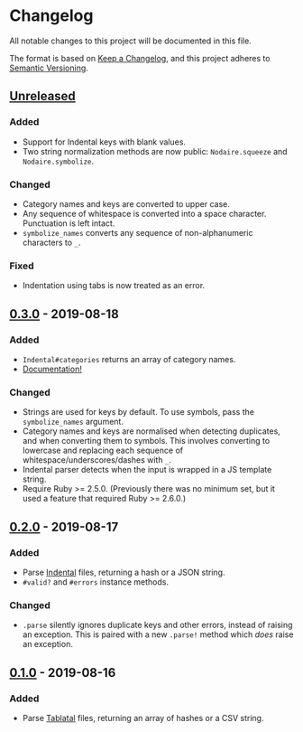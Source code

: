 # Changelog

All notable changes to this project will be documented in this file.

The format is based on [Keep a Changelog](https://keepachangelog.com/en/1.0.0/),
and this project adheres to [Semantic Versioning](https://semver.org/spec/v2.0.0.html).

## [Unreleased]
### Added
- Support for Indental keys with blank values.
- Two string normalization methods are now public: `Nodaire.squeeze` and
  `Nodaire.symbolize`.

### Changed
- Category names and keys are converted to upper case.
- Any sequence of whitespace is converted into a space character. Punctuation
  is left intact.
- `symbolize_names` converts any sequence of non-alphanumeric characters to `_`.

### Fixed
- Indentation using tabs is now treated as an error.

## [0.3.0] - 2019-08-18
### Added
- `Indental#categories` returns an array of category names.
- [Documentation!](https://slisne.github.io/nodaire/)

### Changed
- Strings are used for keys by default. To use symbols, pass the
  `symbolize_names` argument.
- Category names and keys are normalised when detecting duplicates, and when
  converting them to symbols. This involves converting to lowercase and
  replacing each sequence of whitespace/underscores/dashes with `_`.
- Indental parser detects when the input is wrapped in a JS template string.
- Require Ruby >= 2.5.0. (Previously there was no minimum set, but it used
  a feature that required Ruby >= 2.6.0.)

## [0.2.0] - 2019-08-17
### Added
- Parse [Indental](https://wiki.xxiivv.com/#indental) files,
  returning a hash or a JSON string.
- `#valid?` and `#errors` instance methods.

### Changed
- `.parse` silently ignores duplicate keys and other errors, instead of raising
  an exception. This is paired with a new `.parse!` method which _does_ raise
  an exception.

## [0.1.0] - 2019-08-16
### Added
- Parse [Tablatal](https://wiki.xxiivv.com/#tablatal) files,
  returning an array of hashes or a CSV string.

[Unreleased]: https://github.com/ljcooke/nodaire/compare/v0.3.0...HEAD
[0.3.0]: https://github.com/ljcooke/nodaire/releases/tag/v0.3.0
[0.2.0]: https://github.com/ljcooke/nodaire/releases/tag/v0.2.0
[0.1.0]: https://github.com/ljcooke/nodaire/releases/tag/v0.1.0
